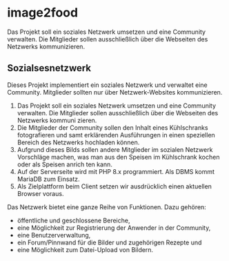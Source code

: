 # image2food
Das Projekt soll ein soziales Netzwerk umsetzen und eine Community verwalten. Die Mitglieder sollen ausschließlich über die Webseiten des Netzwerks kommunizieren.

<h2>Sozialsesnetzwerk</h2>
<p>Dieses Projekt implementiert ein soziales Netzwerk und verwaltet eine Community. Mitglieder sollten nur über Netzwerk-Websites kommunizieren.</p>

<ol>
  <li>Das Projekt soll ein soziales Netzwerk umsetzen und eine Community verwalten. Die Mitglieder sollen ausschließlich über die Webseiten des Netzwerks kommuni
zieren.</li>
  <li>Die Mitglieder der Community sollen den Inhalt eines Kühlschranks fotografieren und samt erklärenden Ausführungen in einen speziellen Bereich des Netzwerks hochladen können.</li>
  <li>Aufgrund dieses Bilds sollen andere Mitglieder im sozialen Netzwerk Vorschläge machen, was man aus den Speisen im Kühlschrank kochen oder als Speisen anrich
ten kann.</li>
  <li>Auf der Serverseite wird mit PHP 8.x programmiert. Als DBMS kommt MariaDB zum Einsatz.</li>
   <li>Als Zielplattform beim Client setzen wir ausdrücklich einen aktuellen Browser voraus.</li>
</ol>

<p>Das Netzwerk bietet eine ganze Reihe von Funktionen. Dazu gehören:</p>

<ul>
<li>öffentliche und geschlossene Bereiche,</li>
<li>eine Möglichkeit zur Registrierung der Anwender in der Community,</li>
<li>eine Benutzerverwaltung,</li>
<li>ein Forum/Pinnwand für die Bilder und zugehörigen Rezepte und</li>
<li>eine Möglichkeit zum Datei-Upload von Bildern.</li>
</ul>


